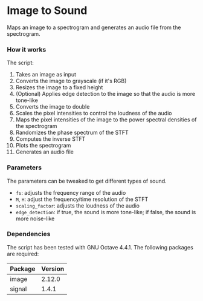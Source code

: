 # Image to Sound

Maps an image to a spectrogram and generates an audio file from the spectrogram.

### How it works

The script:
1. Takes an image as input
2. Converts the image to grayscale (if it's RGB)
3. Resizes the image to a fixed height
4. (Optional) Applies edge detection to the image so that the audio is more tone-like
5. Converts the image to double
6. Scales the pixel intensities to control the loudness of the audio
7. Maps the pixel intensities of the image to the power spectral densities of the spectrogram
8. Randomizes the phase spectrum of the STFT
9. Computes the inverse STFT
10. Plots the spectrogram
11. Generates an audio file

### Parameters

The parameters can be tweaked to get different types of sound.
- `fs`: adjusts the frequency range of the audio
- `M`, `H`: adjust the frequency/time resolution of the STFT
- `scaling_factor`: adjusts the loudness of the audio
- `edge_detection`: if true, the sound is more tone-like; if false, the sound is more noise-like

### Dependencies

The script has been tested with GNU Octave 4.4.1. The following packages are required:

| Package       | Version       |
| ------------- | ------------- |
| image         | 2.12.0        |
| signal        | 1.4.1         |
